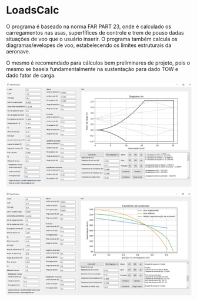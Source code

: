 # LoadsCalc

O programa é baseado na norma FAR PART 23, onde é calculado os carregamentos nas asas, superfífices de controle e trem de pouso dadas situações de voo que o usuário inserir. O programa também calcula os  diagramas/evelopes de voo, estabelecendo os limites estruturais da aeronave.

O mesmo é recomendado para cálculos bem preliminares de projeto, pois o mesmo se baseia fundamentalmente na sustentação para dado TOW e dado fator de carga.

![Screenshot](g.jpeg)

![Screenshot](ggg.jpeg)
